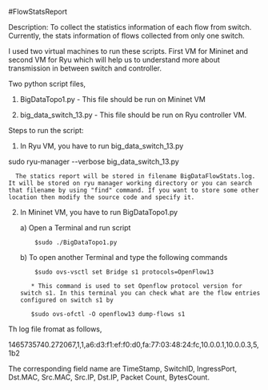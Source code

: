 #FlowStatsReport

Description:
  To collect the statistics information of each flow from switch. Currently, the stats information of flows collected from only one switch.
  
  I used two virtual machines to run these scripts. First VM for Mininet and second VM for Ryu which will help us to understand more about transmission in between switch and controller.

  Two python script files,
  
  1) BigDataTopo1.py - This file should be run on Mininet VM
  
  2) big_data_switch_13.py - This file should be run on Ryu controller VM.
  


  Steps to run the script:

  1) In Ryu VM, you have to run big_data_switch_13.py 
  
   sudo ryu-manager --verbose big_data_switch_13.py
   
      The statics report will be stored in filename BigDataFlowStats.log. It will be stored on ryu manager working directory or you can search that filename by using "find" command. If you want to store some other location then modify the source code and specify it.
      

  2) In Mininet VM, you have to run BigDataTopo1.py
  
       a) Open a Terminal and run script 
       
             $sudo ./BigDataTopo1.py 
             
       b) To open another Terminal and type the following commands
       
             $sudo ovs-vsctl set Bridge s1 protocols=OpenFlow13 
             
            * This command is used to set Openflow protocol version for switch s1. In this terminal you can check what are the flow entries configured on switch s1 by
            
            $sudo ovs-ofctl -O openflow13 dump-flows s1


Th log file fromat as follows,

1465735740.272067,1,1,a6:d3:f1:ef:f0:d0,fa:77:03:48:24:fc,10.0.0.1,10.0.0.3,5,1b2

The corresponding field name are TimeStamp, SwitchID, IngressPort, Dst.MAC, Src.MAC, Src.IP, Dst.IP, Packet Count, BytesCount.

